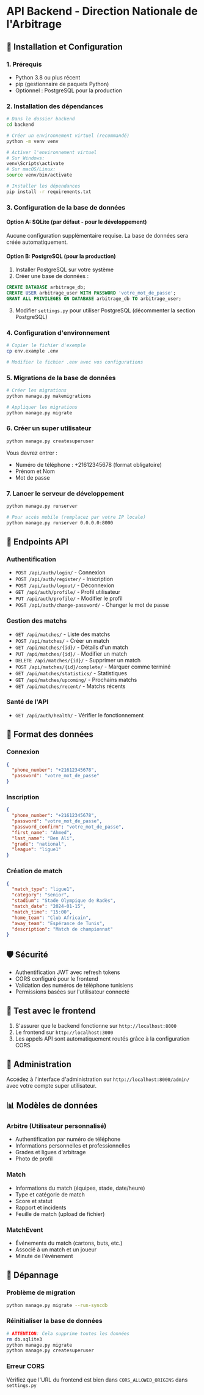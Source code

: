 # API Backend - Direction Nationale de l'Arbitrage

## 🚀 Installation et Configuration

### 1. Prérequis
- Python 3.8 ou plus récent
- pip (gestionnaire de paquets Python)
- Optionnel : PostgreSQL pour la production

### 2. Installation des dépendances

```bash
# Dans le dossier backend
cd backend

# Créer un environnement virtuel (recommandé)
python -m venv venv

# Activer l'environnement virtuel
# Sur Windows:
venv\Scripts\activate
# Sur macOS/Linux:
source venv/bin/activate

# Installer les dépendances
pip install -r requirements.txt
```

### 3. Configuration de la base de données

#### Option A: SQLite (par défaut - pour le développement)
Aucune configuration supplémentaire requise. La base de données sera créée automatiquement.

#### Option B: PostgreSQL (pour la production)
1. Installer PostgreSQL sur votre système
2. Créer une base de données :
```sql
CREATE DATABASE arbitrage_db;
CREATE USER arbitrage_user WITH PASSWORD 'votre_mot_de_passe';
GRANT ALL PRIVILEGES ON DATABASE arbitrage_db TO arbitrage_user;
```
3. Modifier `settings.py` pour utiliser PostgreSQL (décommenter la section PostgreSQL)

### 4. Configuration d'environnement

```bash
# Copier le fichier d'exemple
cp env.example .env

# Modifier le fichier .env avec vos configurations
```

### 5. Migrations de la base de données

```bash
# Créer les migrations
python manage.py makemigrations

# Appliquer les migrations
python manage.py migrate
```

### 6. Créer un super utilisateur

```bash
python manage.py createsuperuser
```

Vous devrez entrer :
- Numéro de téléphone : +21612345678 (format obligatoire)
- Prénom et Nom
- Mot de passe

### 7. Lancer le serveur de développement

```bash
python manage.py runserver

# Pour accès mobile (remplacez par votre IP locale)
python manage.py runserver 0.0.0.0:8000
```

## 📡 Endpoints API

### Authentification
- `POST /api/auth/login/` - Connexion
- `POST /api/auth/register/` - Inscription
- `POST /api/auth/logout/` - Déconnexion
- `GET /api/auth/profile/` - Profil utilisateur
- `PUT /api/auth/profile/` - Modifier le profil
- `POST /api/auth/change-password/` - Changer le mot de passe

### Gestion des matchs
- `GET /api/matches/` - Liste des matchs
- `POST /api/matches/` - Créer un match
- `GET /api/matches/{id}/` - Détails d'un match
- `PUT /api/matches/{id}/` - Modifier un match
- `DELETE /api/matches/{id}/` - Supprimer un match
- `POST /api/matches/{id}/complete/` - Marquer comme terminé
- `GET /api/matches/statistics/` - Statistiques
- `GET /api/matches/upcoming/` - Prochains matchs
- `GET /api/matches/recent/` - Matchs récents

### Santé de l'API
- `GET /api/auth/health/` - Vérifier le fonctionnement

## 🔗 Format des données

### Connexion
```json
{
  "phone_number": "+21612345678",
  "password": "votre_mot_de_passe"
}
```

### Inscription
```json
{
  "phone_number": "+21612345678",
  "password": "votre_mot_de_passe",
  "password_confirm": "votre_mot_de_passe",
  "first_name": "Ahmed",
  "last_name": "Ben Ali",
  "grade": "national",
  "league": "ligue1"
}
```

### Création de match
```json
{
  "match_type": "ligue1",
  "category": "senior",
  "stadium": "Stade Olympique de Radès",
  "match_date": "2024-01-15",
  "match_time": "15:00",
  "home_team": "Club Africain",
  "away_team": "Espérance de Tunis",
  "description": "Match de championnat"
}
```

## 🛡️ Sécurité

- Authentification JWT avec refresh tokens
- CORS configuré pour le frontend
- Validation des numéros de téléphone tunisiens
- Permissions basées sur l'utilisateur connecté

## 📱 Test avec le frontend

1. S'assurer que le backend fonctionne sur `http://localhost:8000`
2. Le frontend sur `http://localhost:3000`
3. Les appels API sont automatiquement routés grâce à la configuration CORS

## 🔧 Administration

Accédez à l'interface d'administration sur `http://localhost:8000/admin/` avec votre compte super utilisateur.

## 📊 Modèles de données

### Arbitre (Utilisateur personnalisé)
- Authentification par numéro de téléphone
- Informations personnelles et professionnelles
- Grades et ligues d'arbitrage
- Photo de profil

### Match
- Informations du match (équipes, stade, date/heure)
- Type et catégorie de match
- Score et statut
- Rapport et incidents
- Feuille de match (upload de fichier)

### MatchEvent
- Événements du match (cartons, buts, etc.)
- Associé à un match et un joueur
- Minute de l'événement

## 🚨 Dépannage

### Problème de migration
```bash
python manage.py migrate --run-syncdb
```

### Réinitialiser la base de données
```bash
# ATTENTION: Cela supprime toutes les données
rm db.sqlite3
python manage.py migrate
python manage.py createsuperuser
```

### Erreur CORS
Vérifiez que l'URL du frontend est bien dans `CORS_ALLOWED_ORIGINS` dans `settings.py`
















